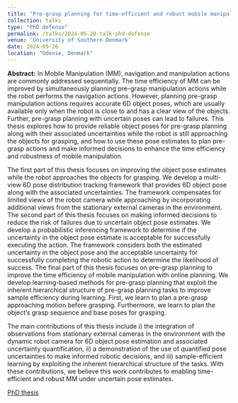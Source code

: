 ```yaml
---
title: "Pre-grasp planning for time-efficient and robust mobile manipulation"
collection: talks
type: "PhD defense"
permalink: /talks/2024-09-20-talk-phd-defense
venue: 'University of Southern Denmark'
date: 2024-09-20
location: "Odense, Denmark"
---
```

<b>Abstract:</b>
In Mobile Manipulation (MM), navigation and manipulation actions are commonly addressed sequentially. The time efficiency of MM can be improved by simultaneously planning pre-grasp manipulation actions while the robot performs the navigation actions. However, planning pre-grasp manipulation actions requires accurate 6D object poses, which are usually available only when the robot is close to and has a clear view of the objects. Further, pre-grasp planning with uncertain poses can lead to failures. This thesis explores how to provide reliable object poses for pre-grasp planning along with their associated uncertainties while the robot is still approaching the objects for grasping, and how to use these pose estimates to plan pre-grasp actions and make informed decisions to enhance the time efficiency and robustness of mobile manipulation.

The first part of this thesis focuses on improving the object pose estimates while the robot approaches the objects for grasping. We develop a multi-view 6D pose distribution tracking framework that provides 6D object pose along with the associated uncertainties. The framework compensates for limited views of the robot camera while approaching by incorporating additional views from the stationary external cameras in the environment. The second part of this thesis focuses on making informed decisions to reduce the risk of failures due to uncertain object pose estimates. We develop a probabilistic inferencing framework to determine if the uncertainty in the object pose estimate is acceptable for successfully executing the action. The framework considers both the estimated uncertainty in the object pose and the acceptable uncertainty for successfully completing the robotic action to determine the likelihood of success. The final part of this thesis focuses on pre-grasp planning to improve the time efficiency of mobile manipulation with online planning. We develop learning-based methods for pre-grasp planning that exploit the inherent hierarchical structure of pre-grasp planning tasks to improve sample efficiency during learning. First, we learn to plan a pre-grasp approaching motion before grasping. Furthermore, we learn to plan the object’s grasp sequence and base poses for grasping.

The main contributions of this thesis include i) the integration of observations from stationary external cameras in the environment with the dynamic robot camera for 6D object pose estimation and associated uncertainty quantification, ii) a demonstration of the use of quantified pose uncertainties to make informed robotic decisions, and iii) sample-efficient learning by exploiting the inherent hierarchical structure of the tasks. With these contributions, we believe this work contributes to enabling time-efficient and robust MM under uncertain pose estimates.


[PhD thesis](https://portal.findresearcher.sdu.dk/en/publications/pre-grasp-planning-for-time-efficient-and-robust-mobile-manipulat)

<!-- [Poster](/files/sdu-christmas2022-poster.pdf) -->